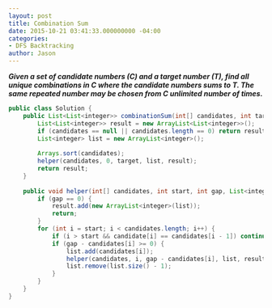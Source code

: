 ```yaml
---
layout: post
title: Combination Sum
date: 2015-10-21 03:41:33.000000000 -04:00
categories:
- DFS Backtracking
author: Jason
---
```

<p><strong><em>Given a set of candidate numbers (C) and a target number (T), find all unique combinations in C where the candidate numbers sums to T. The same repeated number may be chosen from C unlimited number of times.</em></strong></p>


``` java
public class Solution {
    public List<List<integer>> combinationSum(int[] candidates, int target) {
        List<List<integer>> result = new ArrayList<List<integer>>();
        if (candidates == null || candidates.length == 0) return result;
        List<integer> list = new ArrayList<integer>();
        
        Arrays.sort(candidates);
        helper(candidates, 0, target, list, result);
        return result;
    }
    
    public void helper(int[] candidates, int start, int gap, List<integer> list, List<List<integer>> result) {
        if (gap == 0) {
            result.add(new ArrayList<integer>(list));
            return;
        }        
        for (int i = start; i < candidates.length; i++) {
            if (i > start && candidate[i] == candidates[i - 1]) continue;
            if (gap - candidates[i] >= 0) {
                list.add(candidates[i]);
                helper(candidates, i, gap - candidates[i], list, result);
                list.remove(list.size() - 1);
            }
        }
    }
}
```

